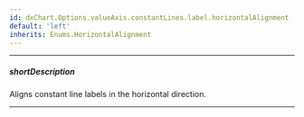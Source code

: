 ```yaml
---
id: dxChart.Options.valueAxis.constantLines.label.horizontalAlignment
default: 'left'
inherits: Enums.HorizontalAlignment
---
```

---
##### shortDescription
Aligns constant line labels in the horizontal direction.

---
<!-- Description goes here -->